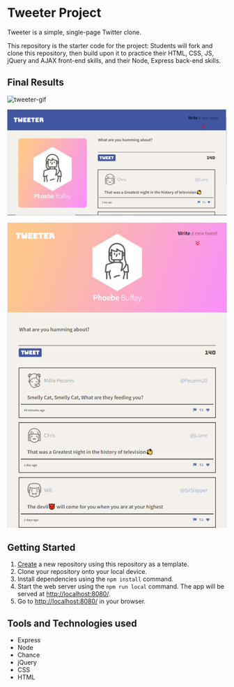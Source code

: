 # Tweeter Project

Tweeter is a simple, single-page Twitter clone.

This repository is the starter code for the project: Students will fork and clone this repository, then build upon it to practice their HTML, CSS, JS, jQuery and AJAX front-end skills, and their Node, Express back-end skills.

## Final Results

![tweeter-gif](https://github.com/shubham2295/tweeter/blob/master/docs/tweeter.gif)

![tweeter-desktop-home](https://github.com/shubham2295/tweeter/blob/master/docs/desktop_home.PNG)

![tweeter-mobile-home](https://github.com/shubham2295/tweeter/blob/master/docs/mobile_home.png)

## Getting Started

1. [Create](https://github.com/shubham2295/tweeter.git) a new repository using this repository as a template.
2. Clone your repository onto your local device.
3. Install dependencies using the `npm install` command.
4. Start the web server using the `npm run local` command. The app will be served at <http://localhost:8080/>.
5. Go to <http://localhost:8080/> in your browser.

## Tools and Technologies used

- Express
- Node
- Chance
- jQuery
- CSS
- HTML
